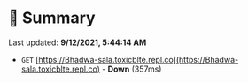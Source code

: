# 📖 Summary
Last updated: **9/12/2021, 5:44:14 AM**

- `GET` [https://Bhadwa-sala.toxicblte.repl.co](https://Bhadwa-sala.toxicblte.repl.co) - **Down** (357ms)
